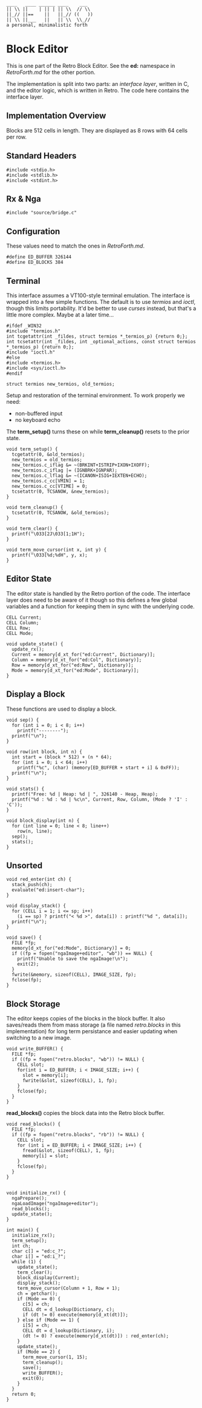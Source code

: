     ____   ____ ______ ____    ___
    || \\ ||    | || | || \\  // \\
    ||_// ||==    ||   ||_// ((   ))
    || \\ ||___   ||   || \\  \\_//
    a personal, minimalistic forth

# Block Editor

This is one part of the Retro Block Editor. See the **ed:** namespace in *RetroForth.md* for the other portion.

The implementation is split into two parts: an *interface layer*, written in C, and the editor logic, which is written in Retro. The code here contains the interface layer.

## Implementation Overview

Blocks are 512 cells in length. They are displayed as 8 rows with 64 cells per row.

## Standard Headers

````
#include <stdio.h>
#include <stdlib.h>
#include <stdint.h>
````

## Rx &amp; Nga

````
#include "source/bridge.c"
````

## Configuration

These values need to match the ones in *RetroForth.md*.

````
#define ED_BUFFER 326144
#define ED_BLOCKS 384
````

## Terminal

This interface assumes a VT100-style terminal emulation. The interface is wrapped into a few simple functions. The default is to use *termios* and *ioctl*, though this limits portability. It'd be better to use *curses* instead, but that's a little more complex. Maybe at a later time...

````
#ifdef _WIN32
#include "termios.h"
int	tcgetattr(int _fildes, struct termios *_termios_p) {return 0;};
int	tcsetattr(int _fildes, int _optional_actions, const struct termios *_termios_p) {return 0;};
#include "ioctl.h"
#else
#include <termios.h>
#include <sys/ioctl.h>
#endif

struct termios new_termios, old_termios;
````

Setup and restoration of the terminal environment. To work properly we need:

* non-buffered input
* no keyboard echo

The **term_setup()** turns these on while **term_cleanup()** resets to the prior state.

````
void term_setup() {
  tcgetattr(0, &old_termios);
  new_termios = old_termios;
  new_termios.c_iflag &= ~(BRKINT+ISTRIP+IXON+IXOFF);
  new_termios.c_iflag |= (IGNBRK+IGNPAR);
  new_termios.c_lflag &= ~(ICANON+ISIG+IEXTEN+ECHO);
  new_termios.c_cc[VMIN] = 1;
  new_termios.c_cc[VTIME] = 0;
  tcsetattr(0, TCSANOW, &new_termios);
}

void term_cleanup() {
  tcsetattr(0, TCSANOW, &old_termios);
}
````

````
void term_clear() {
  printf("\033[2J\033[1;1H");
}

void term_move_cursor(int x, int y) {
  printf("\033[%d;%dH", y, x);
}
````

## Editor State

The editor state is handled by the Retro portion of the code. The interface layer does need to be aware of it though so this defines a few global variables and a function for keeping them in sync with the underlying code.

````
CELL Current;
CELL Column;
CELL Row;
CELL Mode;

void update_state() {
  update_rx();
  Current = memory[d_xt_for("ed:Current", Dictionary)];
  Column = memory[d_xt_for("ed:Col", Dictionary)];
  Row = memory[d_xt_for("ed:Row", Dictionary)];
  Mode = memory[d_xt_for("ed:Mode", Dictionary)];
}
````

## Display a Block

These functions are used to display a block.

````
void sep() {
  for (int i = 0; i < 8; i++)
    printf("--------");
  printf("\n");
}

void row(int block, int n) {
  int start = (block * 512) + (n * 64);
  for (int i = 0; i < 64; i++)
    printf("%c", (char) (memory[ED_BUFFER + start + i] & 0xFF));
  printf("\n");
}

void stats() {
  printf("Free: %d | Heap: %d | ", 326140 - Heap, Heap);
  printf("%d : %d : %d | %c\n", Current, Row, Column, (Mode ? 'I' : 'C'));
}

void block_display(int n) {
  for (int line = 0; line < 8; line++)
    row(n, line);
  sep();
  stats();
}
````

## Unsorted

````
void red_enter(int ch) {
  stack_push(ch);
  evaluate("ed:insert-char");
}

void display_stack() {
  for (CELL i = 1; i <= sp; i++)
    (i == sp) ? printf("< %d >", data[i]) : printf("%d ", data[i]);
  printf("\n");
}
````

````
void save() {
  FILE *fp;
  memory[d_xt_for("ed:Mode", Dictionary)] = 0;
  if ((fp = fopen("ngaImage+editor", "wb")) == NULL) {
    printf("Unable to save the ngaImage!\n");
    exit(2);
  }
  fwrite(&memory, sizeof(CELL), IMAGE_SIZE, fp);
  fclose(fp);
}
````

## Block Storage

The editor keeps copies of the blocks in the block buffer. It also saves/reads them from mass storage (a file named *retro.blocks* in this implementation) for long term persistance and easier updating when switching to a new image.

````
void write_BUFFER() {
  FILE *fp;
  if ((fp = fopen("retro.blocks", "wb")) != NULL) {
    CELL slot;
    for(int i = ED_BUFFER; i < IMAGE_SIZE; i++) {
      slot = memory[i];
      fwrite(&slot, sizeof(CELL), 1, fp);
    }
    fclose(fp);
  }
}
````

**read_blocks()** copies the block data into the Retro block buffer.

````
void read_blocks() {
  FILE *fp;
  if ((fp = fopen("retro.blocks", "rb")) != NULL) {
    CELL slot;
    for (int i = ED_BUFFER; i < IMAGE_SIZE; i++) {
      fread(&slot, sizeof(CELL), 1, fp);
      memory[i] = slot;
    }
    fclose(fp);
  }
}


void initialize_rx() {
  ngaPrepare();
  ngaLoadImage("ngaImage+editor");
  read_blocks();
  update_state();
}

int main() {
  initialize_rx();
  term_setup();
  int ch;
  char c[] = "ed:c_?";
  char i[] = "ed:i_?";
  while (1) {
    update_state();
    term_clear();
    block_display(Current);
    display_stack();
    term_move_cursor(Column + 1, Row + 1);
    ch = getchar();
    if (Mode == 0) {
      c[5] = ch;
      CELL dt = d_lookup(Dictionary, c);
      if (dt != 0) execute(memory[d_xt(dt)]);
    } else if (Mode == 1) {
      i[5] = ch;
      CELL dt = d_lookup(Dictionary, i);
      (dt != 0) ? execute(memory[d_xt(dt)]) : red_enter(ch);
    }
    update_state();
    if (Mode == 2) {
      term_move_cursor(1, 15);
      term_cleanup();
      save();
      write_BUFFER();
      exit(0);
    }
  }
  return 0;
}
````
